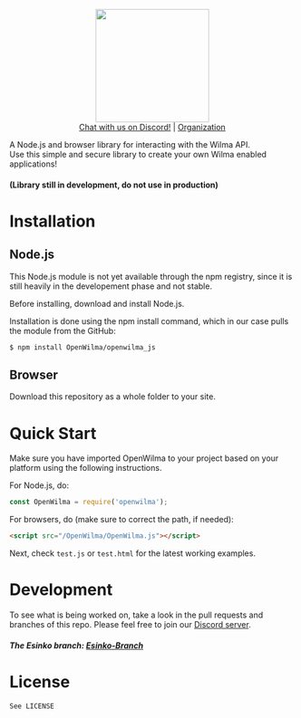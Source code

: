 <p align="center"><img height="200" src="https://i.imgur.com/2qPpef0.png"><br>
 <a href="https://discord.gg/husTxHa">Chat with us on Discord!</a> | <a href="https://github.com/OpenWilma">Organization</a>
</p>

A Node.js and browser library for interacting with the Wilma API. <br>Use this simple and secure library to create your own Wilma enabled applications!

#### (Library still in development, do not use in production)

# Installation 
## Node.js
This Node.js module is not yet available through the npm registry, since it is still heavily in the developement phase and not stable.

Before installing, download and install Node.js. 

Installation is done using the npm install command, which in our case pulls the module from the GitHub:

```
$ npm install OpenWilma/openwilma_js
```

## Browser
Download this repository as a whole folder to your site.

# Quick Start
Make sure you have imported OpenWilma to your project based on your platform using the following instructions.

For Node.js, do:
```js
const OpenWilma = require('openwilma');
```
For browsers, do (make sure to correct the path, if needed):
```html
<script src="/OpenWilma/OpenWilma.js"></script>
```

Next, check `test.js` or `test.html` for the latest working examples.

# Development 
To see what is being worked on, take a look in the pull requests and branches of this repo. Please feel free to join our [Discord server](https://discord.gg/husTxHa).
<br>
 ##### The Esinko branch: [Esinko-Branch](https://github.com/OpenWilma/openwilma_js/tree/Esinko)
# License
```See LICENSE```
